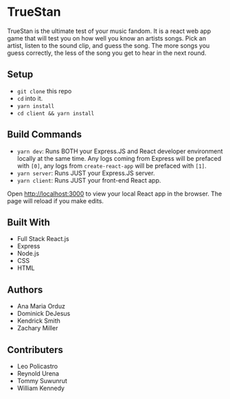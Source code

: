 # TrueStan

TrueStan is the ultimate test of your music fandom. It is a react web app game that will test you on how well you know an artists songs. Pick an artist, listen to the sound clip, and guess the song. The more songs you guess correctly, the less of the song you get to hear in the next round.

## Setup

- `git clone` this repo
- `cd` into it.
- `yarn install`
- `cd client && yarn install`

## Build Commands

- `yarn dev`: Runs BOTH your Express.JS and React developer environment locally at the same time. Any logs coming from Express will be prefaced with `[0]`, any logs from `create-react-app` will be prefaced with `[1]`.
- `yarn server`: Runs JUST your Express.JS server.
- `yarn client`: Runs JUST your front-end React app.

Open [http://localhost:3000](http://localhost:3000) to view your local React app in the browser. The page will reload if you make edits.

## Built With

- Full Stack React.js
- Express
- Node.js
- CSS
- HTML

## Authors

- Ana Maria Orduz
- Dominick DeJesus
- Kendrick Smith
- Zachary Miller

## Contributers

- Leo Policastro
- Reynold Urena
- Tommy Suwunrut
- William Kennedy
